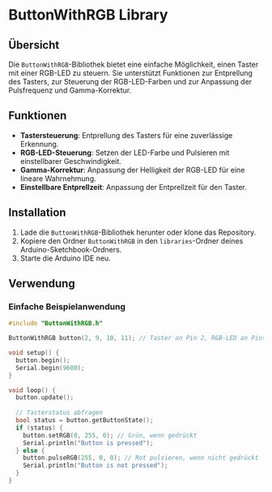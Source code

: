 # ButtonWithRGB Library

## Übersicht

Die `ButtonWithRGB`-Bibliothek bietet eine einfache Möglichkeit, einen Taster mit einer RGB-LED zu steuern. Sie unterstützt Funktionen zur Entprellung des Tasters, zur Steuerung der RGB-LED-Farben und zur Anpassung der Pulsfrequenz und Gamma-Korrektur.

## Funktionen

- **Tastersteuerung**: Entprellung des Tasters für eine zuverlässige Erkennung.
- **RGB-LED-Steuerung**: Setzen der LED-Farbe und Pulsieren mit einstellbarer Geschwindigkeit.
- **Gamma-Korrektur**: Anpassung der Helligkeit der RGB-LED für eine lineare Wahrnehmung.
- **Einstellbare Entprellzeit**: Anpassung der Entprellzeit für den Taster.

## Installation

1. Lade die `ButtonWithRGB`-Bibliothek herunter oder klone das Repository.
2. Kopiere den Ordner `ButtonWithRGB` in den `libraries`-Ordner deines Arduino-Sketchbook-Ordners.
3. Starte die Arduino IDE neu.

## Verwendung

### Einfache Beispielanwendung

```cpp
#include "ButtonWithRGB.h"

ButtonWithRGB button(2, 9, 10, 11); // Taster an Pin 2, RGB-LED an Pins 9, 10, 11

void setup() {
  button.begin();
  Serial.begin(9600);
}

void loop() {
  button.update();
  
  // Tasterstatus abfragen
  bool status = button.getButtonState();
  if (status) {
    button.setRGB(0, 255, 0); // Grün, wenn gedrückt
    Serial.println("Button is pressed");
  } else {
    button.pulseRGB(255, 0, 0); // Rot pulsieren, wenn nicht gedrückt
    Serial.println("Button is not pressed");
  }
}
